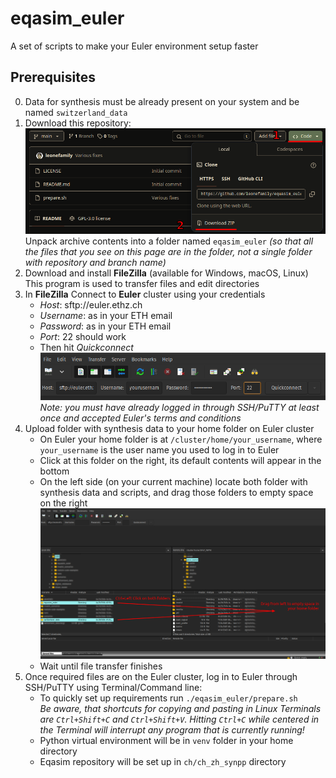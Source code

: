 # eqasim_euler

A set of scripts to make your Euler environment setup faster

## Prerequisites
0. Data for synthesis must be already present on your system and be named `switzerland_data`
1. Download this repository:\
![img.png](img/img1.png)\
Unpack archive contents into a folder named `eqasim_euler`
_(so that all the files that you see on this page are in the folder, not a single folder with repository and branch name)_
2. Download and install **FileZilla** (available for Windows, macOS, Linux)\
This program is used to transfer files and edit directories
3. In **FileZilla** Connect to **Euler** cluster using your credentials
   - _Host_: sftp://euler.ethz.ch
   - _Username_: as in your ETH email
   - _Password_: as in your ETH email
   - _Port_: 22 should work
   - Then hit _Quickconnect_\
   ![img2.png](img/img2.png)
   _Note: you must have already logged in through SSH/PuTTY at least once and accepted Euler's terms and conditions_
4. Upload folder with synthesis data to your home folder on Euler cluster
   - On Euler your home folder is at `/cluster/home/your_username`, where `your_username` is the user name you used to log in to Euler
   - Click at this folder on the right, its default contents will appear in the bottom 
   - On the left side (on your current machine) locate both folder with synthesis data and scripts, and drag those folders to empty space on the right
   ![img3.png](img/img3.png)
   - Wait until file transfer finishes
5. Once required files are on the Euler cluster, log in to Euler through SSH/PuTTY using Terminal/Command line:
   - To quickly set up requirements run `./eqasim_euler/prepare.sh`\
   _Be aware, that shortcuts for copying and pasting in Linux Terminals are `Ctrl+Shift+C` and `Ctrl+Shift+V`. Hitting `Ctrl+C` while centered in the Terminal will interrupt any program that is currently running!_
   - Python virtual environment will be in `venv` folder in your home directory
   - Eqasim repository will be set up in `ch/ch_zh_synpp` directory